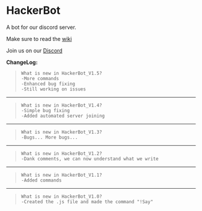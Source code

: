 # HackerBot
A bot for our discord server.

Make sure to read the [wiki](https://github.com/WhiteeyeHacker/HackerBot/wiki)

Join us on our [Discord](https://discord.gg/vM3yjSU)

**ChangeLog:**

>     What is new in HackerBot_V1.5?
>     -More commands
>     -Enhanced bug fixing
>     -Still working on issues

-------------------------

>     What is new in HackerBot_V1.4?
>     -Simple bug fixing
>     -Added automated server joining

    
-------------------------

>     What is new in HackerBot_V1.3?
>     -Bugs... More bugs...

    
-------------------------

>     What is new in HackerBot_V1.2?
>     -Dank comments, we can now understand what we write

    
-------------------------

>     What is new in HackerBot_V1.1?
>     -Added commands

    
-------------------------

>     What is new in HackerBot_V1.0?
>     -Created the .js file and made the command "!Say"

